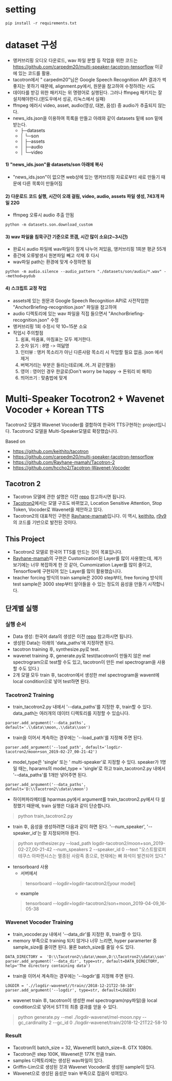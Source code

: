 # setting
```
pip install -r requirements.txt
```
# dataset 구성
  - 앵커브리핑 오디오 다운로드,  wav 파일 분할 등 작업을 위한 코드는 https://github.com/carpedm20/multi-speaker-tacotron-tensorflow 이곳에 있는 코드를 활용. 
  - tacotron에서 " carpedm20"님은 Google Speech Recognition API 결과가 썩 좋지는 못하기 때문에, alignment.py에서, 원문을 참고하여 수정하려는 시도
  - 데이타를 받깅 위한 패키지는 위 명령어로 실행된다. 그러나 ffmpeg 패키지는 잘 설치해야한다.(윈도우에서 성공, 리눅스에서 실패)
  - ffmpeg 에러시 video, asset, audio(영상, 대본, 음성) 중 audio가 추출되지 않는다.
  - news_ids.json을 이용하여 목록을 만들고 아래와 같이 datasets 밑에 son 밑에 받는다.
    - ├─datasets
    - │  └─son
    - │     ├─assets
    - │     ├─audio
    - │     └─video
#### 1) "news_ids.json"을 datasets/son 아래에 복사
  - "news_ids.json"이 없으면 web상에 있는 앵커브리핑 자료로부터 새로 만들기 때문에 다른 목록이 만들어짐

#### 2) 다운로드 코드 실행, 시간이 오래 걸림, video, audio, assets 파일 생성, 743개 파일 22G
  - ffmpeg 오류시 audio 추출 안됨
```
python -m datasets.son.download_custom
```

#### 3) wav 파일을 침묵구간 기준으로 쪼갬, 시간 많이 소요(2~3시간)
  - 완료시 audio 파일에 wav파일이 잘게 나누어 져있음, 앵커브리핑 1회분 평균 55개
  - 중간에 오류발생시 원본파일 빼고 삭제 후 다시
  - wav파일 path는 환경에 맞게 수정하면 됨
```
python -m audio.silence --audio_pattern "./datasets/son/audio/*.wav" --method=pydub
```

#### 4) 스크립트 교정 작업
  - assets에 있는 원문과 Google Speech Recognition API로 사전작업한 "AnchorBriefing-recognition.json" 파일을 참고하여
  - audio 디렉토리에 있는 wav 파일을 직접 들으면서 "AnchorBriefing-recognition.json" 수정
  - 앵커브리핑 1회 수정시 약 10~15분 소요
  - 작업시 주의할점
      1. 쉼표, 따옴표, 마침표는 모두 제거한다.
      2. 숫자 읽기 : 8명 -> 여덞명
      3. 인터뷰 : 앵커 목소리가 아닌 다른사람 목소리 시 작업할 필요 없음. json 에서 제거
      4. 버벅거리는 부분은 들리는데로(예..어..저 같은말들)
      5. 영어 : 영어인 경우 한글로(Don't worry be happy -> 돈워리 비 해피)
      6. 띄어쓰기 : 맞춤법에 맞게
    
   
    
    
    
# Multi-Speaker Tocotron2 + Wavenet Vocoder + Korean TTS
Tacotron2 모델과 Wavenet Vocoder를 결합하여  한국어 TTS구현하는 project입니다.
Tacotron2 모델을 Multi-Speaker모델로 확장했습니다.

Based on 
- https://github.com/keithito/tacotron
- https://github.com/carpedm20/multi-speaker-tacotron-tensorflow
- https://github.com/Rayhane-mamah/Tacotron-2
- https://github.com/hccho2/Tacotron-Wavenet-Vocoder


## Tacotron 2
- Tacotron 모델에 관한 설명은 이전 [repo](https://github.com/hccho2/Tacotron-Wavenet-Vocoder) 참고하시면 됩니다.
- [Tacotron2](https://arxiv.org/abs/1712.05884)에서는 모델 구조도 바뀌었고, Location Sensitive Attention, Stop Token, Vocoder로 Wavenet을 제안하고 있다.
- Tacotron2의 대표적인 구현은 [Rayhane-mamah](https://github.com/Rayhane-mamah/Tacotron-2)입니다. 이 역시, [keithito](https://github.com/keithito/tacotron), [r9y9](https://github.com/r9y9/wavenet_vocoder)의 코드를 기반으로 발전된 것이다.

## This Project
* Tacotron2 모델로 한국어 TTS를 만드는 것이 목표입니다.
* [Rayhane-mamah](https://github.com/Rayhane-mamah/Tacotron-2)의 구현은 Customization된 Layer를 많이 사용했는데, 제가 보기에는 너무 복잡하게 한 것 같아, Cumomization Layer를 많이 줄이고, Tensorflow에 구현되어 있는 Layer를 많이 활용했습니다.
* teacher forcing 방식의 train sample은 2000 step부터, free forcing 방식의 test sample은 3000 step부터 알아들을 수 있는 정도의 음성을 만들기 시작합니다.
## 단계별 실행

### 실행 순서
- Data 생성: 한국어 data의 생성은 이전 [repo](https://github.com/hccho2/Tacotron-Wavenet-Vocoder) 참고하시면 됩니다.
- 생성된 Data는 아래의 'data_paths'에 지정하면 된다.
- tacotron training 후, synthesize.py로 test.
- wavenet training 후, generate.py로 test(tacotron이 만들지 않은 mel spectrogram으로 test할 수도 있고, tacotron이 만든 mel spectrogram을 사용할 수도 있다.)
- 2개 모델 모두 train 후, tacotron에서 생성한 mel spectrogram을 wavent에 local condition으로 넣어 test하면 된다.


### Tacotron2 Training
- train_tacotron2.py 내에서 '--data_paths'를 지정한 후, train할 수 있다. data_path는 여러개의 데이터 디렉토리를 지정할 수 있습니다.
```
parser.add_argument('--data_paths', default='.\\data\\moon,.\\data\\son')
```
- train을 이어서 계속하는 경우에는 '--load_path'를 지정해 주면 된다.
```
parser.add_argument('--load_path', default='logdir-tacotron2/moon+son_2019-02-27_00-21-42')
```

- model_type은 'single' 또는 ' multi-speaker'로 지정할 수 있다. speaker가 1명 일 때는, hparams의 model_type = 'single'로 하고 train_tacotron2.py 내에서 '--data_paths'를 1개만 넣어주면 된다.
```
parser.add_argument('--data_paths', default='D:\\Tacotron2\\data\\moon')
```
- 하이퍼파라메터를 hparmas.py에서 argument를 train_tacotron2.py에서 다 설정했기 때문에, train 실행은 다음과 같이 단순합니다.
> python train_tacotron2.py
- train 후, 음성을 생성하려면 다음과 같이 하면 된다. '--num_speaker', '--speaker_id'는 잘 지정되어야 한다.
> python synthesizer.py --load_path logdir-tacotron2/moon+son_2019-02-27_00-21-42 --num_speakers 2 --speaker_id 0 --text "오스트랄로피테쿠스 아파렌시스는 멸종된 사람족 종으로, 현재에는 뼈 화석이 발견되어 있다." 

- tensorboard 사용
  - 서버에서
  >tensorboard --logdir=logdir-tacotron2/[your model]
  - example
  >tensorboard --logdir=logdir-tacotron2/son+moon_2019-04-09_16-05-38


### Wavenet Vocoder Training
- train_vocoder.py 내에서 '--data_dir'를 지정한 후, train할 수 있다.
- memory 부족으로 training 되지 않거나 너무 느리면, hyper paramerter 중 sample_size를 줄이면 된다. 물론 batch_size를 줄일 수도 있다.
```
DATA_DIRECTORY =  'D:\\Tacotron2\\data\\moon,D:\\Tacotron2\\data\\son'
parser.add_argument('--data_dir', type=str, default=DATA_DIRECTORY, help='The directory containing data')
```
- train을 이어서 계속하는 경우에는 '--logdir'를 지정해 주면 된다.
```
LOGDIR = './/logdir-wavenet//train//2018-12-21T22-58-10'
parser.add_argument('--logdir', type=str, default=LOGDIR)
```
- wavenet train 후, tacotron이 생성한 mel spectrogram(npy파일)을 local condition으로 넣어서 STT의 최종 결과를 얻을 수 있다.
> python generate.py --mel ./logdir-wavenet/mel-moon.npy --gc_cardinality 2 --gc_id 0 ./logdir-wavenet/train/2018-12-21T22-58-10

### Result
- Tacotron의 batch_size = 32, Wavenet의 batch_size=8. GTX 1080ti.
- Tacotron은 step 100K, Wavenet은 177K 만큼 train.
- samples 디렉토리에는 생성된 wav파일이 있다.
- Griffin-Lim으로 생성된 것과 Wavenet Vocoder로 생성된 sample이 있다.
- Wavenet으로 생성된 음성은 train 부족으로 잡음이 섞여있다.



